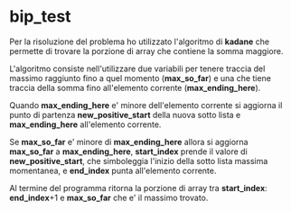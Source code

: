 # bip_test
Per la risoluzione del problema ho utilizzato l'algoritmo di **kadane** che permette di 
trovare la porzione di array che contiene la somma maggiore.

L'algoritmo consiste nell'utilizzare due variabili per tenere traccia del massimo raggiunto
fino a quel momento (**max_so_far**) e una che tiene traccia della somma fino 
all'elemento corrente (**max_ending_here**).

Quando **max_ending_here** e' minore dell'elemento corrente si aggiorna il punto di partenza **new_positive_start** della nuova sotto lista e **max_ending_here** all'elemento corrente.

Se **max_so_far** e' minore di **max_ending_here** allora 
si aggiorna **max_so_far** a **max_ending_here**, **start_index** prende il valore di **new_positive_start**, che simboleggia l'inizio della sotto lista massima momentanea, e **end_index** punta all'elemento corrente.

Al termine del programma ritorna la porzione di array tra
**start_index**: **end_index**+1 e **max_so_far** che e' il massimo trovato.
